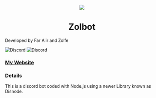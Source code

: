 
<p align="center"><img src="http://i.imgur.com/Kc3cDWa.png"></p>
<h1 align="center">Zolbot</h1>

Developed by Far Aiir and Zolfe

[![Discord](https://discordapp.com/api/guilds/345094248233697293/widget.png)](https://www.discord.gg/dCsdNjT)
[![Discord](https://discordapp.com/api/guilds/327287207444611073/widget.png)](https://www.discord.gg/6G4Paj6)

### [My Website](https://Zolfe.us)

### Details

This is a discord bot coded with Node.js using a newer Library known as Disnode.
